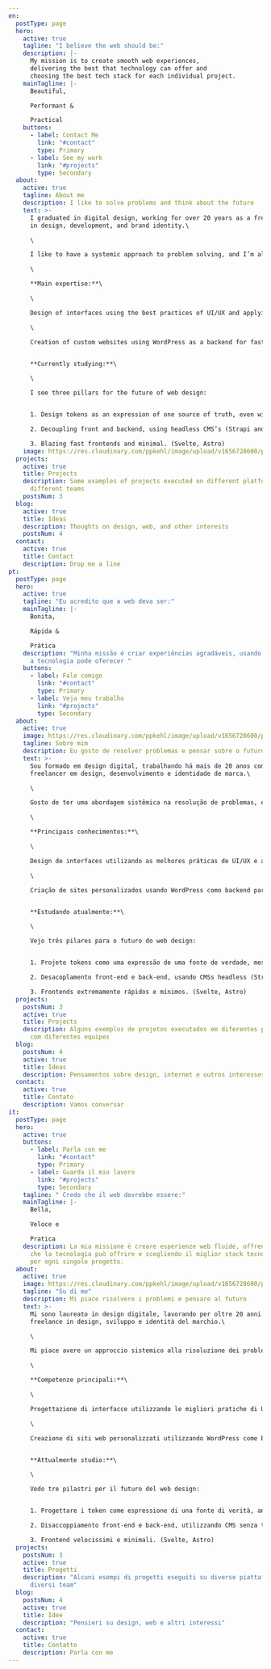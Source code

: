 ```yaml
---
en:
  postType: page
  hero:
    active: true
    tagline: "I believe the web should be:"
    description: |-
      My mission is to create smooth web experiences, 
      delivering the best that technology can offer and 
      choosing the best tech stack for each individual project.
    mainTagline: |-
      Beautiful,

      Performant &

      Practical
    buttons:
      - label: Contact Me
        link: "#contact"
        type: Primary
      - label: See my work
        link: "#projects"
        type: Secondary
  about:
    active: true
    tagline: About me
    description: I like to solve problems and think about the future
    text: >-
      I graduated in digital design, working for over 20 years as a freelancer
      in design, development, and brand identity.\

      \

      I like to have a systemic approach to problem solving, and I’m always studying what is new in the field of technology.\

      \

      **Main expertise:**\

      \

      Design of interfaces using the best practices of UI/UX and applying the concept of design tokens for scalable development in different platforms/products.\

      \

      Creation of custom websites using WordPress as a backend for fast and efficient results.


      **Currently studying:**\

      \

      I see three pillars for the future of web design:


      1. Design tokens as an expression of one source of truth, even within small teams (Style Dictionary).

      2. Decoupling front and backend, using headless CMS’s (Strapi and other headless CMS’s)

      3. Blazing fast frontends and minimal. (Svelte, Astro)
    image: https://res.cloudinary.com/ppkehl/image/upload/v1656728600/pedro-kehl-400_xd6bmu.png
  projects:
    active: true
    title: Projects
    description: Some examples of projects executed on different platforms with
      different teams
    postsNum: 3
  blog:
    active: true
    title: Ideas
    description: Thoughts on design, web, and other interests
    postsNum: 4
  contact:
    active: true
    title: Contact
    description: Drop me a line
pt:
  postType: page
  hero:
    active: true
    tagline: "Eu acredito que a web deva ser:"
    mainTagline: |-
      Bonita,

      Rápida &

      Prática
    description: "Minha missão é criar experiências agradáveis, usando o melhor que
      a tecnologia pode oferecer "
    buttons:
      - label: Fale comigo
        link: "#contact"
        type: Primary
      - label: Veja meu trabalho
        link: "#projects"
        type: Secondary
  about:
    active: true
    image: https://res.cloudinary.com/ppkehl/image/upload/v1656728600/pedro-kehl-400_xd6bmu.png
    tagline: Sobre mim
    description: Eu gosto de resolver problemas e pensar sobre o futuro
    text: >-
      Sou formado em design digital, trabalhando há mais de 20 anos como
      freelancer em design, desenvolvimento e identidade de marca.\

      \

      Gosto de ter uma abordagem sistêmica na resolução de problemas, e estou sempre estudando o que há de novo na área de tecnologia.\

      \

      **Principais conhecimentos:**\

      \

      Design de interfaces utilizando as melhores práticas de UI/UX e aplicando o conceito de design tokens para desenvolvimento escalável em diferentes plataformas/produtos.\

      \

      Criação de sites personalizados usando WordPress como backend para resultados rápidos e eficientes.


      **Estudando atualmente:**\

      \

      Vejo três pilares para o futuro do web design:


      1. Projete tokens como uma expressão de uma fonte de verdade, mesmo dentro de equipes pequenas (Style Dictionary).

      2. Desacoplamento front-end e back-end, usando CMSs headless (Strapi e outros CMSs headless)

      3. Frontends extremamente rápidos e mínimos. (Svelte, Astro)
  projects:
    postsNum: 3
    active: true
    title: Projects
    description: Alguns exemplos de projetos executados em diferentes plataformas
      com diferentes equipes
  blog:
    postsNum: 4
    active: true
    title: Ideas
    description: Pensamentos sobre design, internet e outros interesses
  contact:
    active: true
    title: Contato
    description: Vamos conversar
it:
  postType: page
  hero:
    active: true
    buttons:
      - label: Parla con me
        link: "#contact"
        type: Primary
      - label: Guarda il mio lavoro
        link: "#projects"
        type: Secondary
    tagline: " Credo che il web dovrebbe essere:"
    mainTagline: |-
      Bella,

      Veloce e

      Pratica
    description: La mia missione è creare esperienze web fluide, offrendo il meglio
      che la tecnologia può offrire e scegliendo il miglior stack tecnologico
      per ogni singolo progetto.
  about:
    active: true
    image: https://res.cloudinary.com/ppkehl/image/upload/v1656728600/pedro-kehl-400_xd6bmu.png
    tagline: "Su di me"
    description: Mi piace risolvere i problemi e pensare al futuro
    text: >-
      Mi sono laureato in design digitale, lavorando per oltre 20 anni come
      freelance in design, sviluppo e identità del marchio.\

      \

      Mi piace avere un approccio sistemico alla risoluzione dei problemi e studio sempre le novità nel campo della tecnologia.\

      \

      **Competenze principali:**\

      \

      Progettazione di interfacce utilizzando le migliori pratiche di UI/UX e applicando il concetto di design token per lo sviluppo scalabile in diverse piattaforme/prodotti.\

      \

      Creazione di siti web personalizzati utilizzando WordPress come backend per risultati veloci ed efficienti.


      **Attualmente studio:**\

      \

      Vedo tre pilastri per il futuro del web design:


      1. Progettare i token come espressione di una fonte di verità, anche all'interno di piccoli team (Dizionario di stile).

      2. Disaccoppiamento front-end e back-end, utilizzando CMS senza testa (Strapi e altri CMS senza testa)

      3. Frontend velocissimi e minimali. (Svelte, Astro)
  projects:
    postsNum: 3
    active: true
    title: Progetti
    description: "Alcuni esempi di progetti eseguiti su diverse piattaforme con
      diversi team"
  blog:
    postsNum: 4
    active: true
    title: Idee
    description: "Pensieri su design, web e altri interessi"
  contact:
    active: true
    title: Contatto
    description: Parla con me
---
```

